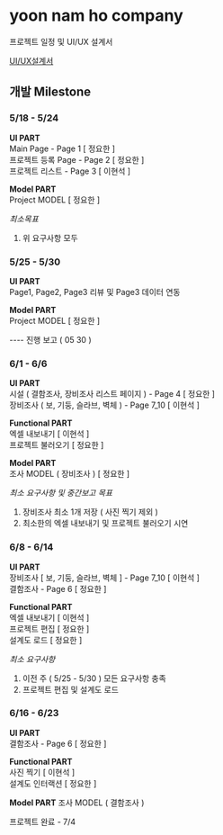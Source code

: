 # yoon nam ho company

프로젝트 일정 및 UI/UX 설계서

[UI/UX설계서](/documents) 

## 개발 Milestone 

### 5/18 - 5/24

**UI PART**  
Main Page  - Page 1  [ 정요한 ]   
프로젝트 등록 Page - Page 2  [ 정요한 ]  
프로젝트 리스트 - Page 3  [ 이현석 ]  

**Model PART**  
Project MODEL [ 정요한 ]  

*최소목표*  
1. 위 요구사항 모두   

### 5/25 - 5/30

**UI PART**    
Page1, Page2, Page3 리뷰 및 Page3 데이터 연동

**Model PART**  
Project MODEL [ 정요한 ]  

---- 진행 보고 ( 05 30 ) 

### 6/1 - 6/6

**UI PART**  
시설 ( 결함조사, 장비조사 리스트 페이지 ) - Page 4 [ 정요한 ]  
장비조사 ( 보, 기둥, 슬라브, 벽체 ) - Page 7_10 [ 이현석 ] 

**Functional PART**  
엑셀 내보내기 [ 이현석 ]  
프로젝트 불러오기 [ 정요한 ]

**Model PART**  
조사 MODEL ( 장비조사 ) [ 정요한 ]

*최소 요구사항 및 중간보고 목표*   
1. 장비조사 최소 1개 저장 ( 사진 찍기 제외 )
2. 최소한의 엑셀 내보내기 및 프로젝트 불러오기 시연 

### 6/8 - 6/14  

**UI PART**  
장비조사 [ 보, 기둥, 슬라브, 벽체 ] - Page 7_10 [ 이현석 ]   
결함조사 - Page 6 [ 정요한 ]  

**Functional PART**  
엑셀 내보내기 [ 이현석 ]  
프로젝트 편집 [ 정요한 ]  
설계도 로드 [ 정요한 ]  

*최소 요구사항*  
1. 이전 주 ( 5/25 - 5/30 ) 모든 요구사항 충족  
2. 프로젝트 편집 및 설계도 로드 

### 6/16 - 6/23  

**UI PART**  
결함조사 - Page 6 [ 정요한 ]

**Functional PART**  
사진 찍기 [ 이현석 ]  
설계도 인터랙션 [ 정요한 ]  

**Model PART** 
조사 MODEL ( 결함조사 )


프로젝트 완료 - 7/4

